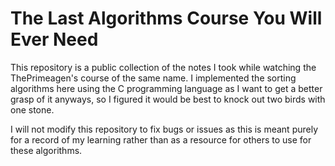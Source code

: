 # The Last Algorithms Course You Will Ever Need

This repository is a public collection of the notes I took while watching the ThePrimeagen's course of the same name. I implemented the sorting algorithms here using the C programming language as I want to get a better grasp of it anyways, so I figured it would be best to knock out two birds with one stone.

I will not modify this repository to fix bugs or issues as this is meant purely for a record of my learning rather than as a resource for others to use for these algorithms.
